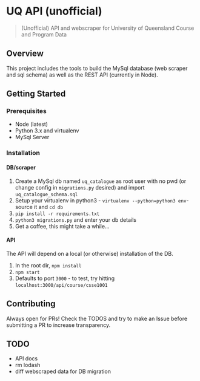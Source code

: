 # UQ API (unofficial)
> (Unofficial) API and webscraper for University of Queensland Course and Program Data


## Overview
This project includes the tools to build the MySql database (web scraper and sql schema) as well as the REST API (currently in Node). 


## Getting Started


### Prerequisites
- Node (latest)
- Python 3.x and virtualenv
- MySql Server


### Installation

#### DB/scraper
1. Create a MySql db named `uq_catalogue` as root user with no pwd (or change config in `migrations.py` desired) and import `uq_catalogue_schema.sql`
2. Setup your virtualenv in python3 - `virtualenv --python=python3 env`- source it and `cd db`
3. `pip install -r requirements.txt`
4. `python3 migrations.py` and enter your db details
5. Get a coffee, this might take a while...

#### API
The API will depend on a local (or otherwise) installation of the DB.

1. In the root dir, `npm install`
2. `npm start`
3. Defaults to port `3000` - to test, try hitting `localhost:3000/api/course/csse1001`


## Contributing
Always open for PRs! Check the TODOS and try to make an Issue before submitting a PR to increase transparency.

## TODO
- API docs
- rm lodash
- diff webscraped data for DB migration 
